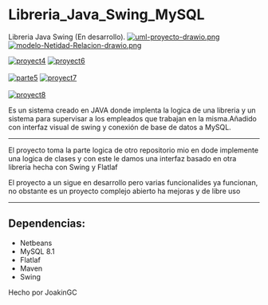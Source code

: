 # Libreria_Java_Swing_MySQL
Libreria Java Swing (En desarrollo).
[![uml-proyecto-drawio.png](https://i.postimg.cc/SQP8hdHb/uml-proyecto-drawio.png)](https://postimg.cc/2343dQz0)
[![modelo-Netidad-Relacion-drawio.png](https://i.postimg.cc/ZnXyxY65/modelo-Netidad-Relacion-drawio.png)](https://postimg.cc/zHSBJrds)

<a href="https://postimg.cc/njn7B0yf" target="_blank"><img src="https://i.postimg.cc/d1yBMfn3/proyect4.png" alt="proyect4"/></a> <a href="https://postimg.cc/N9bX4Rt9" target="_blank"><img src="https://i.postimg.cc/tJGz9zm5/proyect6.png" alt="proyect6"/></a><br/><br/>
<a href="https://postimages.org/" target="_blank"><img src="https://i.postimg.cc/Gmmx3tzZ/parte5.png" alt="parte5"/></a> <a href="https://postimg.cc/Z9SyzwKv" target="_blank"><img src="https://i.postimg.cc/GpBPYfWK/proyect7.png" alt="proyect7"/></a><br/><br/>
<a href="https://postimg.cc/CZsnhbzP" target="_blank"><img src="https://i.postimg.cc/LsrtVTRp/proyect8.png" alt="proyect8"/></a> 

Es un sistema creado en JAVA donde implenta la logica de una libreria y un sistema para supervisar a los empleados que trabajan en la misma.Añadido con interfaz visual de swing y conexión de base de datos a MySQL.


------
El proyecto toma la parte logica de otro repositorio mio en dode implemente una logica de clases y con este le damos una interfaz basado en otra libreria hecha con Swing y Flatlaf

El proyecto a un sigue en desarrollo pero varias funcionalides ya funcionan, no obstante es un proyecto complejo abierto ha mejoras y de libre uso


------------

## Dependencias:

- Netbeans
- MySQL 8.1
- Flatlaf
- Maven
- Swing


Hecho por JoakinGC
